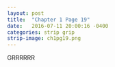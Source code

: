 ```yaml
---
layout: post
title:  "Chapter 1 Page 19"
date:   2016-07-11 20:00:16 -0400
categories: strip grip
strip-image: ch1pg19.png
---
```

GRRRRRR
